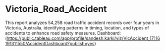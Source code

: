 # Victoria_Road_Accident
This report analyzes 54,258 road traffic accident records over four years in Victoria, Australia, identifying patterns in timing, location, and types of accidents to enhance road safety measures.
Dashboard: (https://public.tableau.com/app/profile/sandesh.karki/viz/VicAccident_17116191311550/AccidentDashboard?publish=yes)
